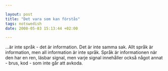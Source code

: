 ```yaml
--- 

layout: post
title: "Det vara som kan förstås" 
tags: notswedish
date: 2008-05-03 15:13:44 +02:00 

---
```


...är inte språk - det är information. Det är inte samma sak. Allt språk är information, men all information är inte språk. Språk är informationen när den har en ren, läsbar signal, men varje signal innehåller också något annat - brus, kod - som inte går att avkoda. [](about:blank) 
